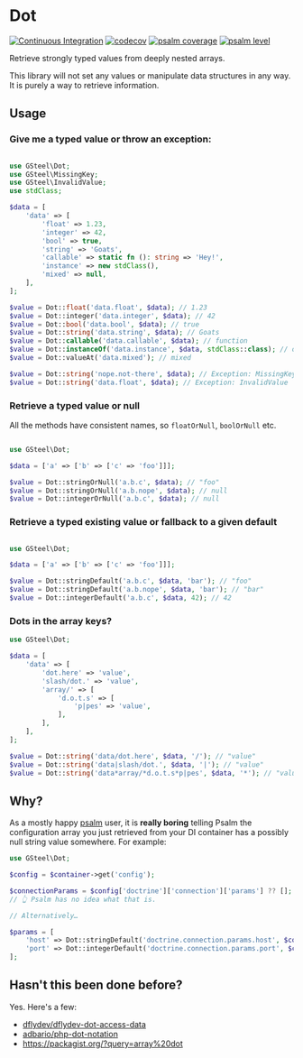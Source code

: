 # Dot
[![Continuous Integration](https://github.com/gsteel/dot/actions/workflows/continuous-integration.yml/badge.svg)](https://github.com/gsteel/dot/actions/workflows/continuous-integration.yml)
[![codecov](https://codecov.io/gh/gsteel/dot/branch/main/graph/badge.svg?token=TjLKu5FkjA)](https://codecov.io/gh/gsteel/dot)
[![psalm coverage](https://shepherd.dev/github/gsteel/dot/coverage.svg)](https://shepherd.dev/github/gsteel/dot)
[![psalm level](https://shepherd.dev/github/gsteel/dot/level.svg)](https://shepherd.dev/github/gsteel/dot)



Retrieve strongly typed values from deeply nested arrays.

This library will not set any values or manipulate data structures in any way. It is purely a way to retrieve information.

## Usage

### Give me a typed value or throw an exception:
```php

use GSteel\Dot;
use GSteel\MissingKey;
use GSteel\InvalidValue;
use stdClass;

$data = [
    'data' => [
        'float' => 1.23,
        'integer' => 42,
        'bool' => true,
        'string' => 'Goats',
        'callable' => static fn (): string => 'Hey!',
        'instance' => new stdClass(),
        'mixed' => null,
    ],
];

$value = Dot::float('data.float', $data); // 1.23
$value = Dot::integer('data.integer', $data); // 42
$value = Dot::bool('data.bool', $data); // true
$value = Dot::string('data.string', $data); // Goats
$value = Dot::callable('data.callable', $data); // function
$value = Dot::instanceOf('data.instance', $data, stdClass::class); // object<stdClass>
$value = Dot::valueAt('data.mixed'); // mixed

$value = Dot::string('nope.not-there', $data); // Exception: MissingKey
$value = Dot::string('data.float', $data); // Exception: InvalidValue

```

### Retrieve a typed value or null

All the methods have consistent names, so `floatOrNull`, `boolOrNull` etc.

```php

use GSteel\Dot;

$data = ['a' => ['b' => ['c' => 'foo']]];

$value = Dot::stringOrNull('a.b.c', $data); // "foo"
$value = Dot::stringOrNull('a.b.nope', $data); // null
$value = Dot::integerOrNull('a.b.c', $data); // null

```

### Retrieve a typed existing value or fallback to a given default

```php

use GSteel\Dot;

$data = ['a' => ['b' => ['c' => 'foo']]];

$value = Dot::stringDefault('a.b.c', $data, 'bar'); // "foo"
$value = Dot::stringDefault('a.b.nope', $data, 'bar'); // "bar"
$value = Dot::integerDefault('a.b.c', $data, 42); // 42

```

### Dots in the array keys?

```php
use GSteel\Dot;

$data = [
    'data' => [
        'dot.here' => 'value',
        'slash/dot.' => 'value',
        'array/' => [
            'd.o.t.s' => [
                'p|pes' => 'value',
            ],      
        ],
    ],
];

$value = Dot::string('data/dot.here', $data, '/'); // "value"
$value = Dot::string('data|slash/dot.', $data, '|'); // "value"
$value = Dot::string('data*array/*d.o.t.s*p|pes', $data, '*'); // "value"
```

## Why?

As a mostly happy [psalm](https://psalm.dev) user, it is **really boring** telling Psalm the configuration array you just retrieved from your DI container has a possibly null string value somewhere. For example:

```php
use GSteel\Dot;

$config = $container->get('config');

$connectionParams = $config['doctrine']['connection']['params'] ?? [];
// 👆 Psalm has no idea what that is.

// Alternatively…

$params = [
    'host' => Dot::stringDefault('doctrine.connection.params.host', $config, 'localhost'),
    'port' => Dot::integerDefault('doctrine.connection.params.port', $config, 1234),
];
```

## Hasn't this been done before?

Yes. Here's a few:

 - [dflydev/dflydev-dot-access-data](https://github.com/dflydev/dflydev-dot-access-data)
 - [adbario/php-dot-notation](https://github.com/adbario/php-dot-notation)
 - https://packagist.org/?query=array%20dot
